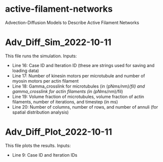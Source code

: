 # active-filament-networks
Advection-Diffusion Models to Describe Active Filament Networks

# Adv_Diff_Sim_2022-10-11
This file runs the simulation.
Inputs:
 - Line 16: Case ID and Iteration ID (these are strings used for saving and loading data)
 - Line 17: Number of kinesin motors per microtubule and number of myosin motors per actin filament
 - Line 18: Gamma_crosslink for microtubules (in (pN*ms/nm)/fil) and gamma_crosslink for actin filaments (in (pN*ms/nm)/fil)
 - Line 19: Volume fraction of microtubules, volume fraction of actin filaments, number of iterations, and timestep (in ms)
 - Line 20: Number of columns, number of rows, and number of annuli (for spatial distribution analysis)

# Adv_Diff_Plot_2022-10-11
This file plots the results.
Inputs:
 - Line 9: Case ID and Iteration IDs
